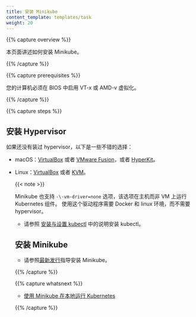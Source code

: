 ```yaml
---
title: 安装 Minikube
content_template: templates/task
weight: 20
---
```


<!--
---
title: Install Minikube
content_template: templates/task
weight: 20
---
-->

{{% capture overview %}}

本页面讲述如何安装 Minikube。
<!--
This page shows how to install Minikube.
-->

{{% /capture %}}

{{% capture prerequisites %}}

您的计算机必须在 BIOS 中启用 VT-x 或 AMD-v 虚拟化。
<!--
VT-x or AMD-v virtualization must be enabled in your computer's BIOS.
-->

{{% /capture %}}

{{% capture steps %}}

## 安装 Hypervisor
<!--
## Install a Hypervisor
-->

如果还没有装过 hypervisor，以下是一些不错的选择：
<!--
If you do not already have a hypervisor installed, install the appropriate one for your OS now:
-->
<!--
* macOS: [VirtualBox](https://www.virtualbox.org/wiki/Downloads) or [VMware Fusion](https://www.vmware.com/products/fusion), or [HyperKit](https://github.com/moby/hyperkit).
-->
<!--
* Linux: [VirtualBox](https://www.virtualbox.org/wiki/Downloads) or [KVM](http://www.linux-kvm.org/).
-->

* macOS：[VirtualBox](https://www.virtualbox.org/wiki/Downloads) 或者
[VMware Fusion](https://www.vmware.com/products/fusion)，或者
[HyperKit](https://github.com/moby/hyperkit)。
* Linux：[VirtualBox](https://www.virtualbox.org/wiki/Downloads) 或者
[KVM](http://www.linux-kvm.org/)。


  {{< note >}}

  Minikube 也支持 `-\-vm-driver=none` 选项，该选项在主机而非 VM 上运行 Kubernetes 组件。
  使用这个驱动程序需要 Docker 和 linux 环境，而不需要 hypervisor。
  
  <!--
  Minikube also supports a `-\-vm-driver=none` option that runs the Kubernetes components on the host and not in a VM.  Using this driver requires Docker and a linux environment, but not a hypervisor.
  -->
  <!--
* Windows: [VirtualBox](https://www.virtualbox.org/wiki/Downloads) or
[Hyper-V](https://msdn.microsoft.com/en-us/virtualization/hyperv_on_windows/quick_start/walkthrough_install).
-->

  {{< /note >}}

* Windows：[VirtualBox](https://www.virtualbox.org/wiki/Downloads) 或者
[Hyper-V](https://msdn.microsoft.com/en-us/virtualization/hyperv_on_windows/quick_start/walkthrough_install)。

## 安装 kubectl

<!--
* Install kubectl according to the instructions in [Install and Set Up kubectl](/docs/tasks/tools/install-kubectl/).
-->
<!--
## Install kubectl
-->

* 请参照 [安装与设置 kubectl](/docs/tasks/tools/install-kubectl/) 中的说明安装 kubectl。

## 安装 Minikube

<!--
## Install Minikube
-->
<!--
* Install Minikube according to the instructions for the [latest release](https://github.com/kubernetes/minikube/releases).
-->

* 请参照[最新发行](https://github.com/kubernetes/minikube/releases)指导安装 Minikube。



{{% /capture %}}

{{% capture whatsnext %}}

* [使用 Minikube 在本地运行 Kubernetes](/docs/getting-started-guides/minikube/)

<!--
* [Running Kubernetes Locally via Minikube](/docs/getting-started-guides/minikube/)
-->

{{% /capture %}}


